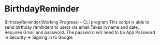# BirthdayReminder

BirthdayReminder(Working Progress) - CLI program
This script is able to send birthday reminders to users via email 
Takes in name and date, Requires Gmail and password.
The password will need to be App Password in Security -> Signing in to Google
